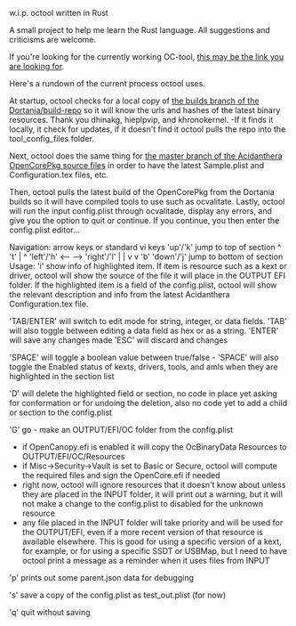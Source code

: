 w.i.p. octool written in Rust  

A small project to help me learn the Rust language.  All suggestions and criticisms are welcome.


 If you're looking for the currently working OC-tool, [this may be the link you are looking for](https://github.com/rusty-bits/OC-tool).

Here's a rundown of the current process octool uses.  

At startup, octool checks for a local copy of [the builds branch of the Dortania/build-repo](https://github.com/dortania/build-repo/tree/builds) so it will know the urls and hashes of the latest binary resources.  Thank you dhinakg, hieplpvip, and khronokernel. 
-If it finds it locally, it check for updates, if it doesn't find it octool pulls the repo into the tool_config_files folder.

Next, octool does the same thing for [the master branch of the Acidanthera OpenCorePkg source files](https://github.com/acidanthera/OpenCorePkg) in order to have the latest Sample.plist and Configuration.tex files, etc.  

Then, octool pulls the latest build of the OpenCorePkg from the Dortania builds so it will have compiled tools to use such as ocvalitate.
Lastly, octool will run the input config.plist through ocvalitade, display any errors, and give you the option to quit or continue.
If you continue, you then enter the config.plist editor...

Navigation: arrow keys or standard vi keys
          'up'/'k'            jump to top of section
              ^                       't'
              |                        ^
'left'/'h' <-- --> 'right'/'l'         |
              |                        v
              v                       'b'
          'down'/'j'          jump to bottom of section
Usage:
'i' show info of highlighted item. If item is resource such as a kext or driver, octool will show the source of the file it will place in the OUTPUT EFI folder.  If the highlighted item is a field of the config.plist, octool will show the relevant description and info from the latest Acidanthera Configuration.tex file.

'TAB/ENTER' will switch to edit mode for string, integer, or data fields. 'TAB' will also toggle between editing a data field as hex or as a string. 'ENTER' will save any changes made 'ESC' will discard and changes

'SPACE' will toggle a boolean value between true/false - 'SPACE' will also toggle the Enabled status of kexts, drivers, tools, and amls when they are highlighted in the section list

'D' will delete the highlighted field or section, no code in place yet asking for conformation or for undoing the deletion, also no code yet to add a child or section to the config.plist

'G' go - make an OUTPUT/EFI/OC folder from the config.plist
 - if OpenCanopy.efi is enabled it will copy the OcBinaryData Resources to OUTPUT/EFI/OC/Resources
 - if Misc->Security->Vault is set to Basic or Secure, octool will compute the required files and sign the OpenCore.efi if needed
 - right now, octool will ignore resources that it doesn't know about unless they are placed in the INPUT folder, it will print out a warning, but it will not make a change to the config.plist to disabled for the unknown resource
 - any file placed in the INPUT folder will take priority and will be used for the OUTPUT/EFI, even if a more recent version of that resource is available elsewhere. This is good for using a specific version of a kext, for example, or for using a specific SSDT or USBMap, but I need to have octool print a message as a reminder when it uses files from INPUT

'p' prints out some parent.json data for debugging

's' save a copy of the config.plist as test_out.plist (for now)

'q' quit without saving
